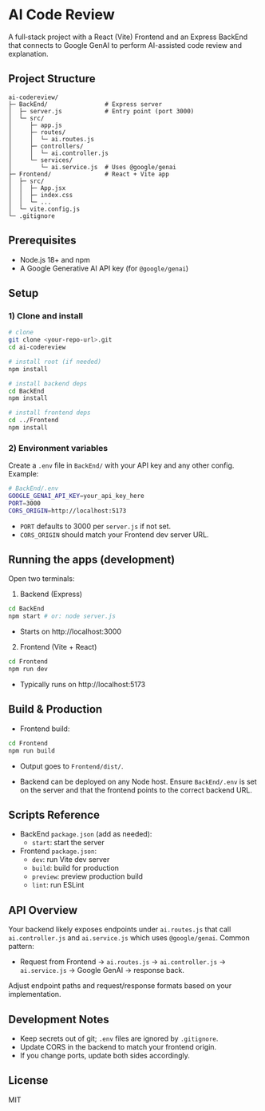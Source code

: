 # AI Code Review

A full‑stack project with a React (Vite) Frontend and an Express BackEnd that connects to Google GenAI to perform AI-assisted code review and explanation.

## Project Structure

```
ai-codereview/
├─ BackEnd/                # Express server
│  ├─ server.js            # Entry point (port 3000)
│  └─ src/
│     ├─ app.js
│     ├─ routes/
│     │  └─ ai.routes.js
│     ├─ controllers/
│     │  └─ ai.controller.js
│     └─ services/
│        └─ ai.service.js  # Uses @google/genai
├─ Frontend/               # React + Vite app
│  ├─ src/
│  │  ├─ App.jsx
│  │  ├─ index.css
│  │  └─ ...
│  └─ vite.config.js
└─ .gitignore
```

## Prerequisites

- Node.js 18+ and npm
- A Google Generative AI API key (for `@google/genai`)

## Setup

### 1) Clone and install

```bash
# clone
git clone <your-repo-url>.git
cd ai-codereview

# install root (if needed)
npm install

# install backend deps
cd BackEnd
npm install

# install frontend deps
cd ../Frontend
npm install
```

### 2) Environment variables

Create a `.env` file in `BackEnd/` with your API key and any other config. Example:

```bash
# BackEnd/.env
GOOGLE_GENAI_API_KEY=your_api_key_here
PORT=3000
CORS_ORIGIN=http://localhost:5173
```

- `PORT` defaults to 3000 per `server.js` if not set.
- `CORS_ORIGIN` should match your Frontend dev server URL.

## Running the apps (development)

Open two terminals:

1) Backend (Express)
```bash
cd BackEnd
npm start # or: node server.js
```
- Starts on http://localhost:3000

2) Frontend (Vite + React)
```bash
cd Frontend
npm run dev
```
- Typically runs on http://localhost:5173

## Build & Production

- Frontend build:
```bash
cd Frontend
npm run build
```
- Output goes to `Frontend/dist/`.

- Backend can be deployed on any Node host. Ensure `BackEnd/.env` is set on the server and that the frontend points to the correct backend URL.

## Scripts Reference

- BackEnd `package.json` (add as needed):
  - `start`: start the server
- Frontend `package.json`:
  - `dev`: run Vite dev server
  - `build`: build for production
  - `preview`: preview production build
  - `lint`: run ESLint

## API Overview

Your backend likely exposes endpoints under `ai.routes.js` that call `ai.controller.js` and `ai.service.js` which uses `@google/genai`.
Common pattern:
- Request from Frontend → `ai.routes.js` → `ai.controller.js` → `ai.service.js` → Google GenAI → response back.

Adjust endpoint paths and request/response formats based on your implementation.

## Development Notes

- Keep secrets out of git; `.env` files are ignored by `.gitignore`.
- Update CORS in the backend to match your frontend origin.
- If you change ports, update both sides accordingly.

## License

MIT
